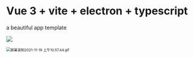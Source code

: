 # Vue 3 + vite + electron + typescript

a beautiful app template

![](https://i.loli.net/2021/11/19/R5xAyrtL2uwm3sZ.png)

<img src="https://i.loli.net/2021/11/19/jBfs918gJ54c3yb.gif" alt="屏幕录制2021-11-19 上午10.57.44.gif" style="zoom: 67%;" />
